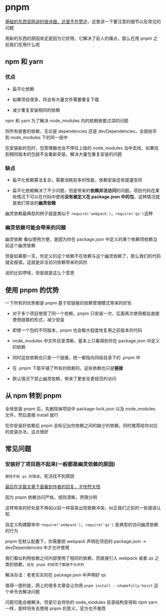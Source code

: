 # pnpm
[基础的东西官网讲的很详细，这里不在赘述](https://www.pnpm.cn/installation)，这里讲一下要注意的细节以及常见的问题

用新的东西的原因肯定是因为它好用，它解决了前人的痛点，那么在用 pnpm 之前我们在用什么呢
## npm 和 yarn
### 优点
- 扁平化依赖

- 如果项目很多，将会有大量文件需要重复下载
  
- 减少重复安装相同的依赖

npm 和 yarn 为了解决 node_modules 内的依赖嵌套过深的问题

将所有嵌套的依赖，无论是 dependencies 还是 devDependencies，全部拍平到 node_modules 下的同一级中

在安装新的包时，包管理器也会不停往上级的 node_modules 当中去找，如果找到相同版本的包就不会重新安装，解决大量包重复安装的问题

### 缺点
- 扁平化依赖算法复杂，需要消耗较多的性能，依赖安装还有提速空间

- 扁平化依赖解决了不少问题，但是带来的**依赖非法访问**的问题。项目代码在某些情况下可以在代码中使用**没有被定义在 package.json 中的包**，这种情况就是我们常说的**幽灵依赖**

幽灵依赖最典型的例子就是类似于 `require('webpack')`，`require('qs')`这种

### 幽灵依赖可能会带来的问题
幽灵依赖 看似使用方便，是因为你在 package.json 中定义的某个依赖项依赖当前这个幽灵依赖

但是如果那一天，你定义的这个依赖不在依赖与这个幽灵依赖了，那么我们的代码就会报错，这就是非法访问依赖带来的风险

说的比较啰嗦，但是就是这么个意思

## 使用 pnpm 的优势
一下所有的优势都是 pnpm 基于软链接的依赖管理模式带来的好处

- 对于多个项目使用了同一个依赖，pnpm 只安装一次，后面再次使用都会直接使用链接的形式，减少安装
  
- 即使一个包的不同版本，pnpm 也会极大程度地复用之前版本的代码

- node_modules 中文件目录清晰，基本上只看得到你在 package.json 中定义的依赖

- 同时这些依赖也只是一个链接，统一都指向同级目录下的 .pnpm 中

- 在 .pnpm 下面平铺了所有的依赖的，这些依赖也只是**链接**

- 默认情况下禁止幽灵依赖，带来了更安全更规范的访问

## 从 npm 转到 pnpm
全局安装 pnpm 后，先删除掉项目中 package-lock.json 以及 node_modules 文件，然后直接 install 就行

在你安装好依赖后 pnpm 会标记出你依赖之间的缺少的依赖，同时推荐给你对应的安装办法，这点很好
## 常见问题
### 安装好了项目跑不起来(一般都是幽灵依赖的原因)
`报找不到 qs 的错误`，死活找不到原因

[最后在这篇文章下面看到作者的回复，才恍然大悟](https://zhuanlan.zhihu.com/p/546400909)

因为 pnpm 依赖访问严格，规则清晰，界限分明

这样带来的好处是不再如以前一样容易出现依赖冲突，纠正我们之前的一些错误认知

自定义构建脚本中 `require('webpack')`，`require('qs')` 是典型的访问幽灵依赖的行为

pnpm 在默认配置下，你需要把 webpack 声明在项目的 package.json -> devDependencies 中才允许使用

我们看似利用依赖之间内部使用了相同的依赖，而直接引入 webpack 或者 qs 之类的依赖，`这在 pnpm 的规范下都是不允许的`

解决办法：老老实实的在 package.json 中声明好 qs

值得一提的是，网上的很多文章会让你用 `pnpm install --shamefully-hoist` 这个命令去解决问题

问题可能会被解决，但是它会将你的 node_modules 目录结构变得和 npm yarn 一样，那样将失去使用 pnpm 的意义，官方也不推荐